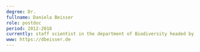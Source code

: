 ```yaml
---
degree: Dr.
fullname: Daniela Beisser
role: postdoc
period: 2012-2018
currently: staff scientist in the department of Biodiversity headed by Jens Boenigk at the University of Duisburg-Essen, Germany
www: https://dbeisser.de
---
```

